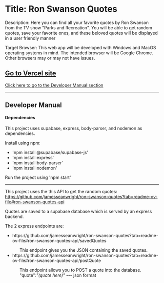 # Title: Ron Swanson Quotes

<p>Description: Here you can find all your favorite quotes by Ron Swanson from the TV show "Parks and Recreation". You will be able to get random quotes, save your favorite ones, and these beloved quotes will be displayed in a user friendly manner</p>

<p>Target Browser: This web app will be developed with Windows and MacOS operating systems in mind. The intended browser will be Google Chrome. Other browsers may or may not have issues.</p>

<a href="https://inst377-group-project-ant-n1.vercel.app/"><h2>Go to Vercel site</h2></a>

[Click here to go to the Developer Manual section](#developer-manual)

<hr>

<h2 id='developer-manual'>Developer Manual</h2>

<h4>Dependencies</h4>
<p>This project uses supabase, express, body-parser, and nodemon as dependencies.</p>
<p>Install using npm:</p>
<ul>
<li>'npm install @supabase/supabase-js'</li>
<li>'npm install express'</li>
<li>'npm install body-parser'</li>
<li>'npm install nodemon'</li>
</ul>
<p>Run the project using 'npm start'</p>

<hr>

<p>This project uses the this API to get the random quotes: <a href="https://github.com/jamesseanwright/ron-swanson-quotes?tab=readme-ov-file#ron-swanson-quotes-api" target='_blank'>https://github.com/jamesseanwright/ron-swanson-quotes?tab=readme-ov-file#ron-swanson-quotes-api</a></p>

<p>Quotes are saved to a supabase database which is served by an express backend.</p>

<p>The 2 express endpoints are:</p>
<ul>
<li>https://github.com/jamesseanwright/ron-swanson-quotes?tab=readme-ov-file#ron-swanson-quotes-api/savedQuotes</li>
<ul>This endpoint gives you the JSON containing the saved quotes.</ul>
<li>https://github.com/jamesseanwright/ron-swanson-quotes?tab=readme-ov-file#ron-swanson-quotes-api/postQuote</li>
<ul>This endpoint allows you to POST a quote into the database. "quote":<em>"(quote here)"</em> --- json format</ul>
</ul>
